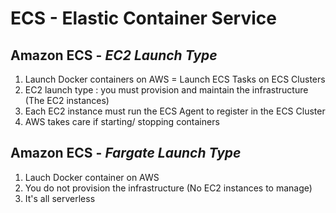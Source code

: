 # ECS - Elastic Container Service
## Amazon ECS - _EC2 Launch Type_
1. Launch Docker containers on AWS = Launch ECS Tasks on ECS Clusters
2. EC2 launch type : you must provision and maintain the infrastructure (The EC2 instances)
3. Each EC2 instance must run the ECS Agent to register in the ECS Cluster
4. AWS takes care if starting/ stopping containers

## Amazon ECS - _Fargate Launch Type_
1. Lauch Docker container on AWS
2. You do not provision the infrastructure (No EC2 instances to manage)
3. It's all serverless

